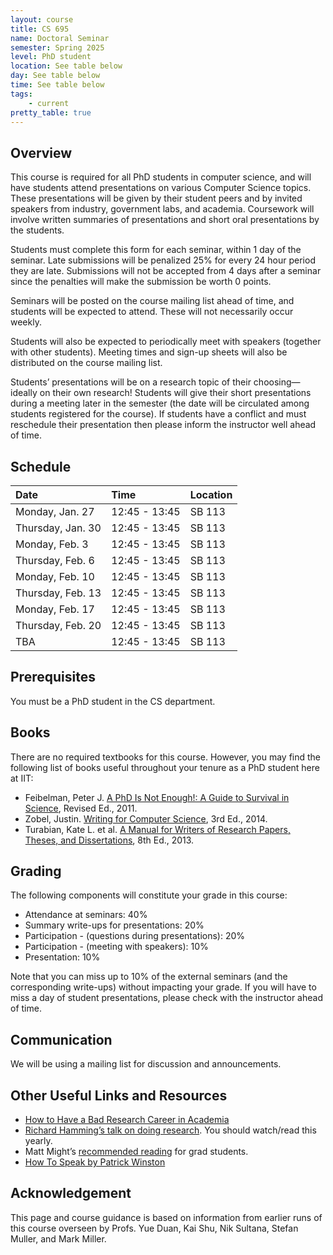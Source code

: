 ```yaml
---
layout: course
title: CS 695
name: Doctoral Seminar
semester: Spring 2025
level: PhD student
location: See table below
day: See table below 
time: See table below
tags:
    - current
pretty_table: true
---
```


## Overview

This course is required for all PhD students in computer science, and will have students attend presentations on various Computer Science topics. These presentations will be given by their student peers and by invited speakers from industry, government labs, and academia. Coursework will involve written summaries of presentations and short oral presentations by the students.

Students must complete this form for each seminar, within 1 day of the seminar. Late submissions will be penalized 25% for every 24 hour period they are late. Submissions will not be accepted from 4 days after a seminar since the penalties will make the submission be worth 0 points.

Seminars will be posted on the course mailing list ahead of time, and students will be expected to attend. These will not necessarily occur weekly.

Students will also be expected to periodically meet with speakers (together with other students). Meeting times and sign-up sheets will also be distributed on the course mailing list.

Students’ presentations will be on a research topic of their choosing—ideally on their own research! Students will give their short presentations during a meeting later in the semester (the date will be circulated among students registered for the course). If students have a conflict and must reschedule their presentation then please inform the instructor well ahead of time.

## Schedule

| Date              | Time          | Location | 
|:------------------|:--------------|:---------|
| Monday, Jan. 27   | 12:45 - 13:45 | SB 113   |
| Thursday, Jan. 30 | 12:45 - 13:45 | SB 113   |
| Monday, Feb. 3    | 12:45 - 13:45 | SB 113   |
| Thursday, Feb. 6  | 12:45 - 13:45 | SB 113   |
| Monday, Feb. 10   | 12:45 - 13:45 | SB 113   |
| Thursday, Feb. 13 | 12:45 - 13:45 | SB 113   |
| Monday, Feb. 17   | 12:45 - 13:45 | SB 113   |
| Thursday, Feb. 20 | 12:45 - 13:45 | SB 113   |
| TBA               | 12:45 - 13:45 | SB 113   |




## Prerequisites
You must be a PhD student in the CS department.

## Books
There are no required textbooks for this course. However, you may find the following list of books useful throughout your tenure as a PhD student here at IIT:

* Feibelman, Peter J. [A PhD Is Not Enough!: A Guide to Survival in Science](http://a.co/5ZEO5e2), Revised Ed., 2011.
* Zobel, Justin. [Writing for Computer Science](http://a.co/6mhMpB0), 3rd Ed., 2014.
* Turabian, Kate L. et al. [A Manual for Writers of Research Papers, Theses, and Dissertations](http://a.co/fBDTvPZ), 8th Ed., 2013.

## Grading
The following components will constitute your grade in this course:

* Attendance at seminars: 40%
* Summary write-ups for presentations: 20%
* Participation - (questions during presentations): 20%
* Participation - (meeting with speakers): 10%
* Presentation: 10%

Note that you can miss up to 10% of the external seminars (and the corresponding write-ups) without impacting your grade. If you will have to miss a day of student presentations, please check with the instructor ahead of time.

## Communication
We will be using a mailing list for discussion and announcements.

## Other Useful Links and Resources
* [How to Have a Bad Research Career in Academia](http://www.cs.berkeley.edu/~pattrsn/talks/research.pdf)
* [Richard Hamming’s talk on doing research](https://www.youtube.com/watch?v=a1zDuOPkMSw). You should watch/read this yearly.
* Matt Might’s [recommended reading](http://matt.might.net/articles/books-papers-materials-for-graduate-students/) for grad students.
* [How To Speak by Patrick Winston](https://www.youtube.com/watch?v=Unzc731iCUY)

## Acknowledgement
This page and course guidance is based on information from earlier runs of this course overseen by Profs. Yue Duan, Kai Shu, Nik Sultana, Stefan Muller, and Mark Miller.